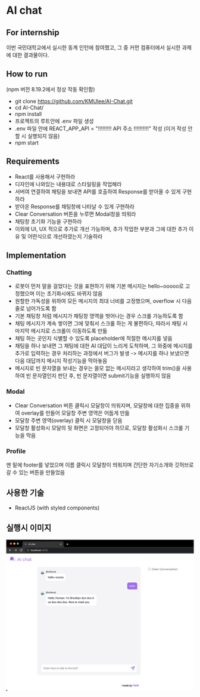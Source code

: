 # AI chat

## For internship

이번 국민대학교에서 실시한 동계 인턴에 참여했고, 그 중 커먼 컴퓨터에서 실시한 과제에 대한 결과물이다.

## How to run

(npm 버전 8.19.2에서 정상 작동 확인함)
- git clone https://github.com/KMUlee/AI-Chat.git
- cd AI-Chat/
- npm install
- 프로젝트의 루트안에 .env 파일 생성
- .env 파일 안에 REACT_APP_API = "!!!!!!!!! API 주소 !!!!!!!!!!" 작성 (이거 작성 안할 시 실행되지 않음)
- npm start

## Requirements

- React를 사용해서 구현하라
- 디자인에 나와있는 내용대로 스타일링을 작업해라
- 서버여 연결하여 채팅을 보내면 API를 호출하여 Response를 받아올 수 있게 구현하라
- 받아온 Response를 채팅창에 나타날 수 있게 구현하라
- Clear Conversation 버튼을 누루면 Modal창을 띄워라
- 채팅창 초기화 기능을 구현하라
- 이외에 UI, UX 적으로 추가로 개선 가능하며, 추가 작업한 부분과 그에 대한 추가 이유 및 어떤식으로 개선하였는지 기술하라

## Implementation

### Chatting

- 로봇이 먼저 말을 걸었다는 것을 표현하기 위해 기본 메시지는 hello~ooooo로 고정했으며 이는 초기화시에도 바뀌지 않음
- 원할한 가독성을 위하여 모든 메시지의 최대 너비를 고정했으며, overflow 시 다음 줄로 넘어가도록 함
- 기본 채팅창 처럼 메시지가 채팅창 영역을 벗어나는 경우 스크롤 가능하도록 함
- 채팅 메시지가 계속 쌓이면 그에 맞춰서 스크롤 하는 게 불편하다, 따라서 채팅 시 마지막 메시지로 스크롤이 이동하도록 만듦
- 채팅 하는 곳인지 식별할 수 있도록 placeholder에 적절한 메시지를 넣음
- 채팅을 하나 보내면 그 채팅에 대한 AI 대답이 느리게 도착하며, 그 와중에 메시지를 추가로 입력하는 경우 처리하는 과정에서 버그가 발생 -> 메시지를 하나 보냈으면 다음 대답까지 메시지 작성기능을 막아놓음
- 메시지로 빈 문자열을 보내는 경우는 쓸모 없는 메시지라고 생각하여 trim()을 사용하여 빈 문자열인지 판단 후, 빈 문자열이면 submit기능을 실행하지 않음

### Modal

- Clear Conversation 버튼 클릭시 모달창이 띄워지며, 모달창에 대한 집중을 위하여 overlay를 만들어 모달창 주변 영역은 어둡게 만듦
- 모달창 주변 영역(overlay) 클릭 시 모달창을 닫음
- 모달창 활성화시 모달의 뒷 화면은 고정되어야 하므로, 모달창 활성화시 스크롤 기능을 막음

### Profile

맨 밑에 footer를 넣었으며 이름 클릭시 모달창이 띄워지며 간단한 자기소개와 깃허브로 갈 수 있는 버튼을 만들었음

## 사용한 기술

- ReactJS (with styled components)

## 실행시 이미지

![Alt text](testImg.png)
